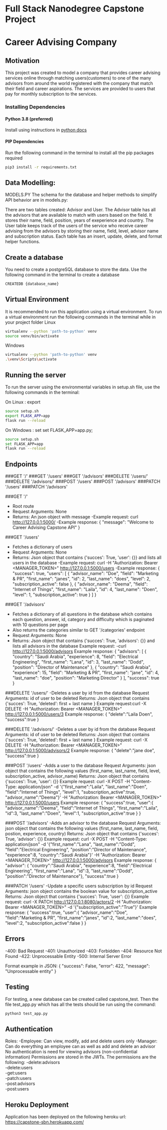 # Full Stack Nanodegree Capstone Project
# Career Advising Company

## Motivation
This project was created to model a company that provides career advising services online through matching users(customers) to one of the many advisors from around the world registered with the company that match their field and career aspirations. The services are provided to users that pay for monthly subscription to the services.


### Installing Dependencies

#### Python 3.8 (preferred)

Install using instructions in [python docs](https://docs.python.org/3/using/unix.html#getting-and-installing-the-latest-version-of-python)


#### PIP Dependencies

Run the following command in the terminal to install all the pip packages required 

```bash
pip3 install -r requirements.txt
```

## Data Modelling:
MODELS.PY
The schema for the database and helper methods to simplify API behavior are in models.py:

There are two tables created: Advisor and User.
The Advisor table has all the advisors that are available to match with users based on the field. It stores their name, field, position, years of exeperience and country.
The User table keeps track of the users of the service who receive career advising from the advisors by storing their name, field, level, advisor name and subscription status.
Each table has an insert, update, delete, and format helper functions.

## Create a database
You need to create a postgreSQL database to store the data. Use the following command in the terminal to create a database
```bash
CREATEDB {database_name}
```
## Virtual Environment
It is recommended to run this application using a virtual environment. To run a virtual environment run the following commands in the terminal while in your project folder
Linux
  ```bash
virtualenv --python 'path-to-python' venv
source venv/bin/activate
  ```
Windows
  ```bash
virtualenv --python 'path-to-python' venv
.\venv\Scripts\activate
  ```
## Running the server

To run the server using the environmental variables in setup.sh file, use the following commands in the terminal:

On Linux : export
```bash
source setup.sh
export FLASK_APP=app
flask run --reload
```

On Windows : set
set FLASK_APP=app.py;
```bash
source setup.sh
set FLASK_APP=app
flask run --reload
```

## Endpoints
###GET '/'
###GET '/users'
###GET '/advisors'
###DELETE '/users/<int>'
###DELETE '/advisors/<int>'
###POST '/users'
###POST '/advisors'
###PATCH '/users'
###PATCH '/advisors'

###GET '/'
- Root route 
- Request Arguments: None
- Returns: An json object with message
-Example request: curl http://127.0.0.1:5000/
-Example response:
{
    "message": "Welcome to Career Advising Capstone API"
}

###GET '/users'
- Fetches a dictionary of users 
- Request Arguments: None
- Returns: Json object that contains {'succes': True, 'user': {}} and lists all users in the database
-Example request:
curl -H "Authorization: Bearer <MANAGER_TOKEN>" http://127.0.0.1:5000/users
-Example response:
{
    "success": true,
    "users": [
        {
            "advisor_name": "Doe",
            "field": "Marketing & PR",
            "first_name": "janes",
            "id": 2,
            "last_name": "does",
            "level": 2,
            "subscription_active": false
        },
        {
            "advisor_name": "Deema",
            "field": "Internet of Things",
            "first_name": "Laila",
            "id": 4,
            "last_name": "Doen",
            "level": 1,
            "subscription_active": true
        }
    ]
}

###GET '/advisors'
- Fetches a dictionary of all questions in the database which contains each question, answer, id, category and difficulty which is paginated with 10 questions per page
- Also returns the categories similar to GET '/categories' endpoint
- Request Arguments: None
- Returns: Json object that contains {'succes': True, 'advisors': {}} and lists all advisors in the database
Example request:
-curl  http://127.0.0.1:5000/advisors
Example response:
{
    "advisors": [
        {
            "country": "Saudi Arabia",
            "experience": 8,
            "field": "Electrical Engineering",
            "first_name": "Lana",
            "id": 3,
            "last_name": "Dodd",
            "position": "Director of Maintenance"
        },
        {
            "country": "Saudi Arabia",
            "experience": 15,
            "field": "Marketing & PR",
            "first_name": "jane",
            "id": 4,
            "last_name": "doe",
            "position": "Marketing Director"
        }
    ],
    "success": true
}

###DELETE '/users/<int>'
-Deletes a user by id from the database
Request Arguments: id of user to be deleted
Returns: Json object that contains {'succes': True, 'deleted': first + last name }
Example request:curl -X DELETE -H "Authorization: Bearer <MANAGER_TOKEN>" http://127.0.0.1:5000/users/3
Example response:
{
    "delete":"Laila Doen",
    "success":true
}

###DELETE '/advisors/<int>'
-Deletes a user by id from the database
Request Arguments: id of user to be deleted
Returns: Json object that contains {'succes': True, 'deleted': first + last name }
Example request: curl -X DELETE -H "Authorization: Bearer <MANAGER_TOKEN>" http://127.0.0.1:5000/advisors/2
Example response:
{
    "delete":"jane doe",
    "success":true
}

###POST '/users'
-Adds a user to the database
Request Arguments: json object that contains the following values (first_name, last_name, field, level, subscription_active, advisor_name)
Returns: Json object that contains {'succes': True, 'user': {}}
Example request: curl -X POST -H "Content-Type: application/json" -d '{"first_name":"Laila", "last_name":"Doen", "field":"Internet of Things", "level":1, "subscription_active":true, "advisor_name":"Deema"}' -H "Authorization: Bearer <MANAGER_TOKEN>" http://127.0.0.1:5000/users
Example response:
{
    "success":true,
    "user":{
        "advisor_name":"Deema",
        "field":"Internet of Things",
        "first_name":"Laila",
        "id":3,
        "last_name":"Doen",
        "level":1,
        "subscription_active":true
        }
}


###POST '/advisors'
-Adds an advisor to the database
Request Arguments: json object that contains the following values (first_name, last_name, field, postion, experience, country)
Returns: Json object that contains {'succes': True, 'advisor': {}}
Example request: curl -X POST -H "Content-Type: application/json" -d '{"first_name":"Lana", "last_name":"Dodd", "field":"Electrical Engineering", "position":"Director of Maintenance", "experience":8, "country":"Saudi Arabia"}' -H "Authorization: Bearer <MANAGER_TOKEN>" http://127.0.0.1:5000/advisors
Example response:
{
    "advisor":
    {
        "country":"Saudi Arabia",
        "experience":8,
        "field":"Electrical Engineering",
        "first_name":"Lana",
        "id":3,
        "last_name":"Dodd",
        "position":"Director of Maintenance"},
    "success":true
}

###PATCH '/users'
-Update a specific users subscription by id
Request Arguments: json object contains the boolean value for subscription_active
Returns: Json object that contains {'succes': True, 'user': {}}
Example request: curl -X PATCH http://127.0.0.1:8080/actors/2 -H "Authorization: Bearer <MANAGER_TOKEN>" -d '{"subscription_active":"True"}'
Example response:
{
    "success":true,
    "user":{
        "advisor_name":"Doe",
        "field":"Marketing & PR",
        "first_name":"janes",
        "id":2,
        "last_name":"does",
        "level":2,
        "subscription_active":false
        }
}


## Errors
-400: Bad Request
-401: Unauthorized
-403: Forbidden
-404: Resource Not Found
-422: Unprocessable Entity
-500: Internal Server Error

Format example in JSON:
   {
    "success": False,
    "error": 422,
    "message": "Unprocessable entity"
    }

## Testing
For testing, a new database can be created called capstone_test. Then the file test_app.py which has all the tests should be run using the command:
```bash
python3 test_app.py
```

## Authentication
Roles:
-Employee: Can view, modify, add and delete users only
-Manager: Can do everything an employee can as well as add and delete an advisor
No authentication is need for viewing advisors (non-confidential information)
Permissions are stored in the JWTs. The permissions are the following:
-delete:advisors		
-delete:users		
-get:users			
-patch:users		
-post:advisors		
-post:users

## Heroku Deployment
Application has been deployed on the following heroku url:
https://capstone-sbn.herokuapp.com/